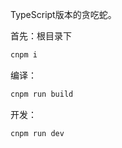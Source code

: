 TypeScript版本的贪吃蛇。

首先：根目录下

```js
cnpm i
```

编译：

```js
cnpm run build
```

开发：

```js
cnpm run dev
```

